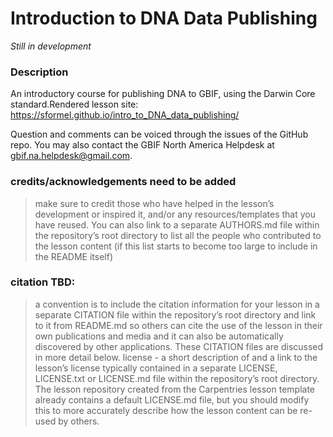 # Introduction to DNA Data Publishing

_Still in development_

### Description
An introductory course for publishing DNA to GBIF, using the Darwin Core standard.Rendered lesson site: https://sformel.github.io/intro_to_DNA_data_publishing/

Question and comments can be voiced through the issues of the GitHub repo.  You may also contact the GBIF North America Helpdesk at gbif.na.helpdesk@gmail.com.

### credits/acknowledgements need to be added

> make sure to credit those who have helped in the lesson’s development or inspired it, and/or any resources/templates that you have reused. You can also link to a separate AUTHORS.md file within the repository’s root directory to list all the people who contributed to the lesson content (if this list starts to become too large to include in the README itself)

### citation TBD:

> a convention is to include the citation information for your lesson in a separate CITATION file within the repository’s root directory and link to it from README.md so others can cite the use of the lesson in their own publications and media and it can also be automatically discovered by other applications. These CITATION files are discussed in more detail below.
license - a short description of and a link to the lesson’s license typically contained in a separate LICENSE, LICENSE.txt or LICENSE.md file within the repository’s root directory. The lesson repository created from the Carpentries lesson template already contains a default LICENSE.md file, but you should modify this to more accurately describe how the lesson content can be re-used by others.
